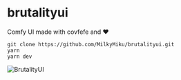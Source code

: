 # brutalityui
Comfy UI made with covfefe and ♥

```
git clone https://github.com/MilkyMiku/brutalityui.git
yarn
yarn dev
```

![BrutalityUI](https://why-int.co.uk/D5zu.png)

